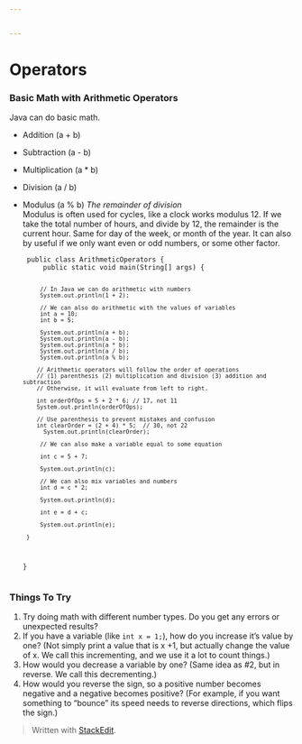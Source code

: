 ```yaml
---


---
```


<h1 id="operators">Operators</h1>
<h3 id="basic-math-with-arithmetic-operators">Basic Math with Arithmetic Operators</h3>
<p>Java can do basic math.</p>
<ul>
<li>
<p>Addition (a + b)</p>
</li>
<li>
<p>Subtraction (a - b)</p>
</li>
<li>
<p>Multiplication (a * b)</p>
</li>
<li>
<p>Division (a / b)</p>
</li>
<li>
<p>Modulus (a % b) <em>The remainder of division</em><br>
Modulus is often used for cycles, like a clock works modulus 12. If we take the total number of hours, and divide by 12, the remainder is the current hour. Same for day of the week, or month of the year. It can also by useful if we only want even or odd numbers, or some other factor.</p>
<pre><code> public class ArithmeticOperators {
     public static void main(String[] args) {

         // In Java we can do arithmetic with numbers
         System.out.println(1 + 2);

         // We can also do arithmetic with the values of variables
         int a = 10;
         int b = 5;

         System.out.println(a + b);
         System.out.println(a - b);
         System.out.println(a * b);
         System.out.println(a / b);
         System.out.println(a % b);
         
 		// Arithmetic operators will follow the order of operations  
 		// (1) parenthesis (2) multiplication and division (3) addition and subtraction  
 		// Otherwise, it will evaluate from left to right.  
 		  
 		int orderOfOps = 5 + 2 * 6; // 17, not 11  
 		System.out.println(orderOfOps);  
 		  
 		// Use parenthesis to prevent mistakes and confusion  
 		int clearOrder = (2 + 4) * 5;  // 30, not 22
 		  System.out.println(clearOrder);

         // We can also make a variable equal to some equation

         int c = 5 + 7;

         System.out.println(c);

         // We can also mix variables and numbers
         int d = c * 2;

         System.out.println(d);

         int e = d + c;

         System.out.println(e);

     }
 }
</code></pre>
</li>
</ul>
<h3 id="things-to-try">Things To Try</h3>
<ol>
<li>Try doing math with different number types. Do you  get any errors or unexpected results?</li>
<li>If you have a variable (like <code>int x = 1;</code>), how do you increase it’s value by one? (Not simply print a value that is x +1, but actually change the value of x. We call this incrementing, and we use it a lot to count things.)</li>
<li>How would you decrease a variable by one? (Same idea as #2, but in reverse. We call this decrementing.)</li>
<li>How would you reverse the sign, so a positive number becomes negative and a negative becomes positive? (For example, if you want something to “bounce” its speed needs to reverse directions, which flips the sign.)</li>
</ol>
<blockquote>
<p>Written with <a href="https://stackedit.io/">StackEdit</a>.</p>
</blockquote>

